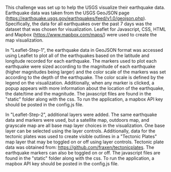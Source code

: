 This challenge was set up to help the USGS visualize their earthquake data. Earthquake data was taken from the USGS GeoJSON page (https://earthquake.usgs.gov/earthquakes/feed/v1.0/geojson.php). Specifically, the data for all earthquakes over the past 7 days was the dataset that was chosen for visualization. Leaflet for Javascript, CSS, HTML and Mapbox (https://www.mapbox.com/maps/) were used to create the map visualization.  

In "Leaflet-Step-1", the earthquake data in GeoJSON format was accessed using Leaflet to plot all of the earthquakes based on the latitude and longitude recorded for each earthquake. The markers used to plot each earthquake were sized according to the magnitude of each earthquake (higher magnitudes being larger) and the color scale of the markers was set according to the depth of the earthquake. The color scale is defined by the legend on the visualization. Additionally, when any marker is clicked, a popup appears with more information about the location of the earthquake, the date/time and the magnitude. The javascript files are found in the "static" folder along with the css. To run the application, a mapbox API key should be posted in the config.js file. 

In "Leaflet-Step-2", additional layers were added. The same earthquake data and markers were used, but a satellite map, outdoors map, and grayscale map are all base map layer choices in the visualization. One base layer can be selected using the layer controls. Additionally, data for the tectonic plates was used to create visible outlines in a "Tectonic Plates" map layer that may be toggled on or off using layer controls. Tectonic plate data was obtained from: https://github.com/fraxen/tectonicplates. The earthquake markers can also be toggled on or off. The javascript files are found in the "static" folder along with the css. To run the application, a mapbox API key should be posted in the config.js file.   